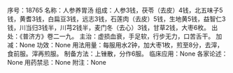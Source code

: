 序号：18765
名称：人参养胃汤
组成：人参3钱，茯苓（去皮）4钱，北五味子5钱，黄耆3钱，白扁豆3钱，远志3钱，石莲肉（去皮）5钱，生地黄5钱，益智仁3钱，川当归3钱半，川芎2钱半，麦门冬（去心）3钱，甘草2钱，大枣6枚。
出处：《普济方》卷二一九。
主治：虚损血衰，手足软，行步无力，口苦舌干。
加减：None
功效：None
用法用量：每服用水2钟，加大枣1枚，煎至8分，去滓，食前服。滓再煎服。
制备方法：上锉散，分作6服。
临床应用：None
各家论述：None
用药禁忌：None
附注：None
